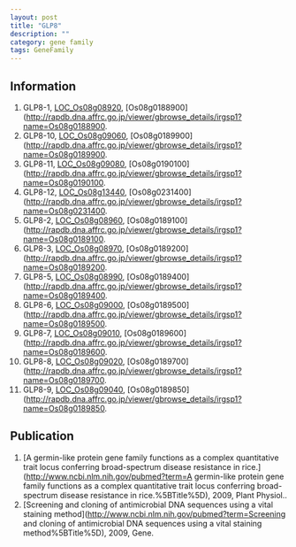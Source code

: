 ```yaml
---
layout: post
title: "GLP8"
description: ""
category: gene family
tags: GeneFamily
---
```


## Information
1. GLP8-1, [LOC_Os08g08920](http://rice.plantbiology.msu.edu/cgi-bin/ORF_infopage.cgi?orf=LOC_Os08g08920), [Os08g0188900](http://rapdb.dna.affrc.go.jp/viewer/gbrowse_details/irgsp1?name=Os08g0188900.
2. GLP8-10, [LOC_Os08g09060](http://rice.plantbiology.msu.edu/cgi-bin/ORF_infopage.cgi?orf=LOC_Os08g09060), [Os08g0189900](http://rapdb.dna.affrc.go.jp/viewer/gbrowse_details/irgsp1?name=Os08g0189900.
3. GLP8-11, [LOC_Os08g09080](http://rice.plantbiology.msu.edu/cgi-bin/ORF_infopage.cgi?orf=LOC_Os08g09080), [Os08g0190100](http://rapdb.dna.affrc.go.jp/viewer/gbrowse_details/irgsp1?name=Os08g0190100.
4. GLP8-12, [LOC_Os08g13440](http://rice.plantbiology.msu.edu/cgi-bin/ORF_infopage.cgi?orf=LOC_Os08g13440), [Os08g0231400](http://rapdb.dna.affrc.go.jp/viewer/gbrowse_details/irgsp1?name=Os08g0231400.
5. GLP8-2, [LOC_Os08g08960](http://rice.plantbiology.msu.edu/cgi-bin/ORF_infopage.cgi?orf=LOC_Os08g08960), [Os08g0189100](http://rapdb.dna.affrc.go.jp/viewer/gbrowse_details/irgsp1?name=Os08g0189100.
6. GLP8-3, [LOC_Os08g08970](http://rice.plantbiology.msu.edu/cgi-bin/ORF_infopage.cgi?orf=LOC_Os08g08970), [Os08g0189200](http://rapdb.dna.affrc.go.jp/viewer/gbrowse_details/irgsp1?name=Os08g0189200.
7. GLP8-5, [LOC_Os08g08990](http://rice.plantbiology.msu.edu/cgi-bin/ORF_infopage.cgi?orf=LOC_Os08g08990), [Os08g0189400](http://rapdb.dna.affrc.go.jp/viewer/gbrowse_details/irgsp1?name=Os08g0189400.
8. GLP8-6, [LOC_Os08g09000](http://rice.plantbiology.msu.edu/cgi-bin/ORF_infopage.cgi?orf=LOC_Os08g09000), [Os08g0189500](http://rapdb.dna.affrc.go.jp/viewer/gbrowse_details/irgsp1?name=Os08g0189500.
9. GLP8-7, [LOC_Os08g09010](http://rice.plantbiology.msu.edu/cgi-bin/ORF_infopage.cgi?orf=LOC_Os08g09010), [Os08g0189600](http://rapdb.dna.affrc.go.jp/viewer/gbrowse_details/irgsp1?name=Os08g0189600.
10. GLP8-8, [LOC_Os08g09020](http://rice.plantbiology.msu.edu/cgi-bin/ORF_infopage.cgi?orf=LOC_Os08g09020), [Os08g0189700](http://rapdb.dna.affrc.go.jp/viewer/gbrowse_details/irgsp1?name=Os08g0189700.
11. GLP8-9, [LOC_Os08g09040](http://rice.plantbiology.msu.edu/cgi-bin/ORF_infopage.cgi?orf=LOC_Os08g09040), [Os08g0189850](http://rapdb.dna.affrc.go.jp/viewer/gbrowse_details/irgsp1?name=Os08g0189850.

## Publication
1. [A germin-like protein gene family functions as a complex quantitative trait locus conferring broad-spectrum disease resistance in rice.](http://www.ncbi.nlm.nih.gov/pubmed?term=A germin-like protein gene family functions as a complex quantitative trait locus conferring broad-spectrum disease resistance in rice.%5BTitle%5D), 2009, Plant Physiol..
2. [Screening and cloning of antimicrobial DNA sequences using a vital staining method](http://www.ncbi.nlm.nih.gov/pubmed?term=Screening and cloning of antimicrobial DNA sequences using a vital staining method%5BTitle%5D), 2009, Gene.


